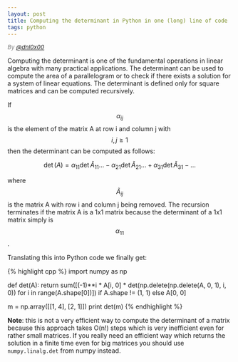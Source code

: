 ```yaml
---
layout: post
title: Computing the determinant in Python in one (long) line of code
tags: python
---
```

<div style="font-size:small; color: gray; font-style: italic">
  By <a href="https://twitter.com/dnl0x00">@dnl0x00</a>
</div>

<script type="text/javascript"
    src="http://cdn.mathjax.org/mathjax/latest/MathJax.js?config=TeX-AMS-MML_HTMLorMML">
</script>

Computing the determinant is one of the fundamental operations in linear algebra with many practical applications. The determinant can be used to compute the area of a parallelogram or to check if there exists a solution for a system of linear equations. The determinant is defined only for square matrices and can be computed recursively.

If $$\alpha_{ij}$$ is the element of the matrix A at row i and column j with $$i,j \geq 1$$  then the determinant can be computed as follows:

$$ \det(A) = \alpha_{11} \det \tilde{A}_{11} ... - \alpha_{21} \det \tilde{A}_{21} ... + \alpha_{31} \det \tilde{A}_{31} - ... $$

where $$\tilde{A}_{ij}$$ is the matrix A with row i and column j being removed. The recursion terminates if the matrix A is a 1x1 matrix because the determinant of a 1x1 matrix simply is $$\alpha_{11}$$.

Translating this into Python code we finally get:

{% highlight cpp %}
import numpy as np

def det(A):
    return sum([(-1)**i * A[i, 0] * det(np.delete(np.delete(A, 0, 1), i, 0)) for i in range(A.shape[0])]) if A.shape != (1, 1) else A[0, 0]

m = np.array([[1, 4], [2, 1]])
print det(m)
{% endhighlight %}

**Note**: this is not a very efficient way to compute the determinant of a matrix because this approach takes O(n!) steps which is very inefficient even for rather small matrices. If you really need an efficient way which returns the solution in a finite time even for big matrices you should use `numpy.linalg.det` from numpy instead.

